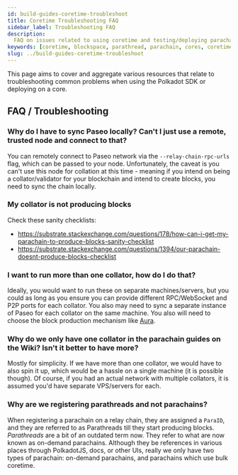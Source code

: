 ```yaml
---
id: build-guides-coretime-troubleshoot
title: Coretime Troubleshooting FAQ
sidebar_label: Troubleshooting FAQ
description:
  FAQ on issues related to using coretime and testing/deploying parachains using Polkadot SDK
keywords: [coretime, blockspace, parathread, parachain, cores, coretime, agile]
slug: ../build-guides-coretime-troubleshoot
---
```


This page aims to cover and aggregate various resources that relate to troubleshooting common
problems when using the Polkadot SDK or deploying on a core.

## FAQ / Troubleshooting

### Why do I have to sync Paseo locally? Can't I just use a remote, trusted node and connect to that?

You can remotely connect to Paseo network via the `--relay-chain-rpc-urls` flag, which can be passed
to your node. Unfortunately, the caveat is you can't use this node for collation at this time -
meaning if you intend on being a collator/validator for your blockchain and intend to create blocks,
you need to sync the chain locally.

### My collator is not producing blocks

Check these sanity checklists:

- https://substrate.stackexchange.com/questions/178/how-can-i-get-my-parachain-to-produce-blocks-sanity-checklist
- https://substrate.stackexchange.com/questions/1394/our-parachain-doesnt-produce-blocks-checklist

### I want to run more than one collator, how do I do that?

Ideally, you would want to run these on separate machines/servers, but you could as long as you
ensure you can provide different RPC/WebSocket and P2P ports for each collator. You also may need to
sync a separate instance of Paseo for each collator on the same machine. You also will need to
choose the block production mechanism like
[Aura](https://substrate.stackexchange.com/questions/5572/production-like-parachain-setup-and-launch).

### Why do we only have one collator in the parachain guides on the Wiki? Isn't it better to have more?

Mostly for simplicity. If we have more than one collator, we would have to also spin it up, which
would be a hassle on a single machine (it is possible though). Of course, if you had an actual
network with multiple collators, it is assumed you'd have separate VPS/servers for each.

### Why are we registering parathreads and not parachains?

When registering a parachain on a relay chain, they are assigned a `ParaID`, and they are referred
to as Parathreads till they start producing blocks. _Parathreads_ are a bit of an outdated term now.
They refer to what are now known as on-demand parachains. Although they be references in various
places through PolkadotJS, docs, or other UIs, really we only have two types of parachain: on-demand
parachains, and parachains which use bulk coretime.
